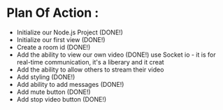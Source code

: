# Plan Of Action :

- Initialize our Node.js Project  (DONE!)
- Initialize our first view    (DONE!)
- Create a room id    (DONE!)
- Add the ability to view our own video    (DONE!) use Socket io - it is for real-time communication, it's a liberary and it creat
- Add the ability to allow others to stream their video    
- Add styling    (DONE!)
- Add ability to add messages    (DONE!)
- Add mute button    (DONE!)
- Add stop video button    (DONE!)